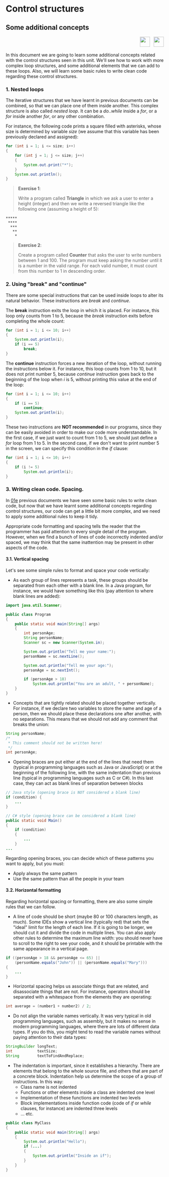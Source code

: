 # Control structures

## Some additional concepts

<div style="text-align: right">
<a target="_blank" href="slides/02d.html"><img src="../../img/diapositivas.png" width="32" /></a>&nbsp;&nbsp;
<a target="_blank" href="02d.pdf"><img src="../../img/pdf.png" width="32" /></a>
</div>

In this document we are going to learn some additional concepts related with the control structures seen in this unit. We'll see how to work with more complex loop structures, and some additional elements that we can add to these loops. Also, we will learn some basic rules to write clean code regarding these control structures.

### 1. Nested loops

The iterative structures that we have learnt in previous documents can be combined, so that we can place one of them inside another. This complex structure is also called *nested loop*. It can be a *do..while* inside a *for*, or a *for* inside another *for*, or any other combination.

For instance, the following code prints a square filled with asterisks, whose size is determined by variable *size* (we assume that this variable has been previously declared and assigned):

```java
for (int i = 1; i <= size; i++)
{
    for (int j = 1; j <= size; j++)
    {
        System.out.print("*");
    }
    System.out.println();
}
```

> **Exercise 1**:
> 
> Write a program called **Triangle** in which we ask a user to enter a height (integer) and then we write a reversed triangle like the following one (assuming a height of 5):

```
*****
 ****
  ***
   **
    *
```

> **Exercise 2**:
> 
> Create a program called **Counter** that asks the user to write numbers between 1 and 100. The program must keep asking the number until it is a number in the valid range. For each valid number, it must count from this number to 1 in descending order.

### 2. Using "break" and "continue"

There are some special instructions that can be used inside loops to alter its natural behavior. These instructions are *break* and *continue*.

The **break** instruction exits the loop in which it is placed. For instance, this loop only counts from 1 to 5, because the *break* instruction exits before completing the whole count:

```java
for (int i = 1; i <= 10; i++)
{
    System.out.println(i);
    if (i == 5)
        break;
}
```

The **continue** instruction forces a new iteration of the loop, without running the instructions below it. For instance, this loop counts from 1 to 10, but it does not print number 5, because *continue* instruction goes back to the beginning of the loop when *i* is 5, without printing this value at the end of the loop:

```java
for (int i = 1; i <= 10; i++)
{
    if (i == 5)
        continue;
    System.out.println(i);
}
```

These two instructions are **NOT recommended** in our programs, since they can be easily avoided in order to make our code more understandable. In the first case, if we just want to count from 1 to 5, we should just define a *for* loop from 1 to 5. In the second case, if we don't want to print number 5 in the screen, we can specify this condition in the *if* clause:

```java
for (int i = 1; i <= 10; i++)
{
    if (i != 5)
        System.out.println(i);
}
```

### 3. Writing clean code. Spacing.

In [01e](01e) previous documents we have seen some basic rules to write clean code, but now that we have learnt some additional concepts regarding control structures, our code can get a little bit more complex, and we need to apply some additional rules to keep it tidy.

Appropriate code formatting and spacing tells the reader that the programmer has paid attention to every single detail of the program. However, when we find a bunch of lines of code incorrectly indented and/or spaced, we may think that the same inattention may be present in other aspects of the code.

#### 3.1. Vertical spacing

Let's see some simple rules to format and space your code vertically:

* As each group of lines represents a task, these groups should be separated from each other with a blank line. In a Java program, for instance, we would have something like this (pay attention to where blank lines are added):

```java
import java.util.Scanner;

public class Program 
{
    public static void main(String[] args) 
    {
        int personAge;
        String personName;
        Scanner sc = new Scanner(System.in);

        System.out.println("Tell me your name:");
        personName = sc.nextLine();

        System.out.println("Tell me your age:");
        personAge = sc.nextInt();

        if (personAge > 18)
            System.out.println("You are an adult, " + personName);
    }
}
```

* Concepts that are tightly related should be placed together vertically. For instance, if we declare two variables to store the name and age of a person, then we should place these declarations one after another, with no separations. This means that we should not add any comment that breaks the union:

```java
String personName;
/* 
 * This comment should not be written here!
 */
int personAge;
```

* Opening braces are put either at the end of the lines that need them (typical in programming languages such as Java or JavaScript) or at the beginning of the following line, with the same indentation than previous line (typical in programming languages such as C or C#). In this last case, they can act as blank lines of separation between blocks

```java
// Java style (opening brace is NOT considered a blank line)
if (condition) {
    ...
}

// C# style (opening brace can be considered a blank line)
public static void Main()
{
    if (condition)
    {
        ...
    }
...
```

Regarding opening braces, you can decide which of these patterns you want to apply, but you must:

* Apply always the same pattern
* Use the same pattern than all the people in your team

#### 3.2. Horizontal formatting

Regarding horizontal spacing or formatting, there are also some simple rules that we can follow.

* A line of code should be short (maybe 80 or 100 characters length, as much). Some IDEs show a vertical line (typically red) that sets the "ideal" limit for the length of each line. If it is going to be longer, we should cut it and divide the code in multiple lines. You can also apply other rules to determine the maximum line width: you should never have to scroll to the right to see your code, and it should be printable with the same appearance in a vertical page.

```java
if ((personAge > 18 && personAge <= 65) ||
    (personName.equals("John")) || (personName.equals("Mary"))) 
{
    ...
}
```

* Horizontal spacing helps us associate things that are related, and disassociate things that are not. For instance, operators should be separated with a whitespace from the elements they are operating:

```java
int average = (number1 + number2) / 2;
```

* Do not align the variable names vertically. It was very typical in old programming languages, such as assembly, but it makes no sense in modern programming languages, where there are lots of different data types. If you do this, you might tend to read the variable names without paying attention to their data types:

```java
StringBuilder longText;
int           textSize;
String        textToFindAndReplace;
```

* The indentation is important, since it establishes a hierarchy. There are elements that belong to the whole source file, and others that are part of a concrete block. Indentation help us determine the scope of a group of instructions. In this way:
   * Class name is not indented
   * Functions or other elements inside a class are indented one level
   * Implementation of these functions are indented two levels
   * Block implementations inside function code (code of *if* or *while* clauses, for instance) are indented three levels
   * ... etc.

```java
public class MyClass 
{
    public static void main(String[] args) 
    {
        System.out.println("Hello");
        if (...) 
        {
            System.out.println("Inside an if");
        }
    }
}
```
